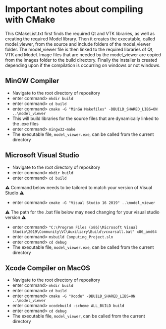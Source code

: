 # Important notes about compiling with CMake
This CMakeList.txt first finds the required Qt and VTK libraries, as well as creating the required Model library. Then it creates the executable, called model_viewer, from the source and include folders of the model_viewer folder. The model_viewer file is then linked to the required libraries of Qt, VTK and Model. Image files that are needed by the model_viewer are copied from the images folder to the build directory. Finally the installer is created depending upon if the compilation is occurring on windows or not windows.

##    MinGW Compiler  
   * Navigate to the root directory of repository
   * enter command> `mkdir build`
   * enter command> `cd build`
   * enter command> `cmake -G "MinGW Makefiles" -DBUILD_SHARED_LIBS=ON ..\model_viewer`
   * This will build libraries for the source files that are dynamically linked to the .exe files
   * enter command> `mingw32-make`
   * The executable file, `model_viewer.exe`, can be called from the current directory

##    Microsoft Visual Studio
   * Navigate to the root directory of repository
   * enter command> `mkdir build`
   * enter command> `cd build`

   :warning: Command below needs to be tailored to match your version of Visual Studio :warning:

   * enter command> `cmake -G "Visual Studio 16 2019" ..\model_viewer`

   :warning: The path for the .bat file below may need changing for your visual studio version  :warning:

   * enter command> `"C:\Program Files (x86)\Microsoft Visual Studio\2019\Community\VC\Auxiliary\Build\vcvarsall.bat" x86_amd64`    
   * enter command> `msbuild Computing_Project.sln`
   * enter command> `cd debug`
   * The executable file, `model_viewer.exe`, can be called from the current directory

## Xcode Compiler on MacOS
   * Navigate to the root directory of repository
   * enter command> `mkdir build`
   * enter command> `cd build`
   * enter command> `cmake -G "Xcode" -DBUILD_SHARED_LIBS=ON ..\model_viewer`
   * enter command> `xcodebuild -scheme ALL_BUILD build`
   * enter command> `cd debug`
   * The executable file, `model_viewer`, can be called from the current directory
